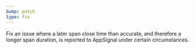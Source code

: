 ```yaml
---
bump: patch
type: fix
---
```


Fix an issue where a later span close time than accurate, and therefore a longer span duration, is reported to AppSignal under certain circumstances.
